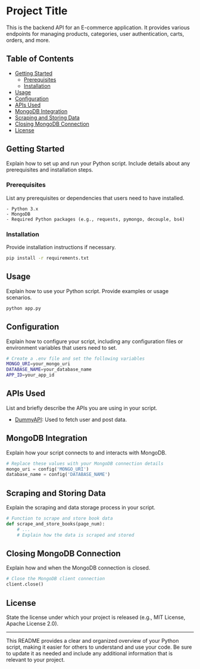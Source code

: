 # Project Title

This is the backend API for an E-commerce application. It provides various endpoints for managing products, categories, user authentication, carts, orders, and more.


## Table of Contents

- [Getting Started](#getting-started)
  - [Prerequisites](#prerequisites)
  - [Installation](#installation)
- [Usage](#usage)
- [Configuration](#configuration)
- [APIs Used](#apis-used)
- [MongoDB Integration](#mongodb-integration)
- [Scraping and Storing Data](#scraping-and-storing-data)
- [Closing MongoDB Connection](#closing-mongodb-connection)
- [License](#license)

## Getting Started

Explain how to set up and run your Python script. Include details about any prerequisites and installation steps.

### Prerequisites

List any prerequisites or dependencies that users need to have installed.

```
- Python 3.x
- MongoDB
- Required Python packages (e.g., requests, pymongo, decouple, bs4)
```

### Installation

Provide installation instructions if necessary.

```bash
pip install -r requirements.txt
```

## Usage

Explain how to use your Python script. Provide examples or usage scenarios.

```bash
python app.py
```

## Configuration

Explain how to configure your script, including any configuration files or environment variables that users need to set.

```bash
# Create a .env file and set the following variables
MONGO_URI=your_mongo_uri
DATABASE_NAME=your_database_name
APP_ID=your_app_id
```

## APIs Used

List and briefly describe the APIs you are using in your script.

- [DummyAPI](https://dummyapi.io/): Used to fetch user and post data.

## MongoDB Integration

Explain how your script connects to and interacts with MongoDB.

```python
# Replace these values with your MongoDB connection details
mongo_uri = config('MONGO_URI')
database_name = config('DATABASE_NAME')
```

## Scraping and Storing Data

Explain the scraping and data storage process in your script.

```python
# Function to scrape and store book data
def scrape_and_store_books(page_num):
    # ...
    # Explain how the data is scraped and stored
```

## Closing MongoDB Connection

Explain how and when the MongoDB connection is closed.

```python
# Close the MongoDB client connection
client.close()
```

## License

State the license under which your project is released (e.g., MIT License, Apache License 2.0).

---

This README provides a clear and organized overview of your Python script, making it easier for others to understand and use your code. Be sure to update it as needed and include any additional information that is relevant to your project.
